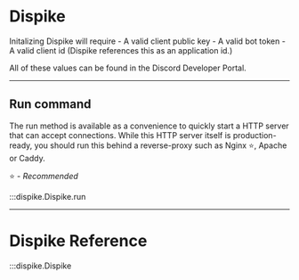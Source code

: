 

# Dispike

Initalizing Dispike will require
    - A valid client public key
    - A valid bot token
    - A valid client id (Dispike references this as an application id.)

All of these values can be found in the Discord Developer Portal.
***

## Run command

The run method is available as a convenience to quickly start a HTTP server that can accept connections.
While this HTTP server itself is production-ready, you should run this behind a reverse-proxy such as Nginx :star:, Apache or Caddy.

:star: - *Recommended*

:::dispike.Dispike.run



***

# Dispike Reference

:::dispike.Dispike

